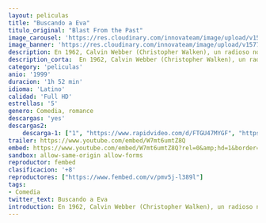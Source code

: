 ```yaml
---
layout: peliculas
title: "Buscando a Eva"
titulo_original: "Blast From the Past"
image_carousel: 'https://res.cloudinary.com/innovateam/image/upload/v1577500658/eva-min_xbz55y.jpg'
image_banner: 'https://res.cloudinary.com/innovateam/image/upload/v1577500659/newline-blastfromthepast-Full-Image_GalleryBackground-en-US-1484000598514._SX1080_-min_bsiiuv.jpg'
description: En 1962, Calvin Webber (Christopher Walken), un radioso no obstante obseso científico, vivía con su marida Helen (Sissy Spacek) en Los Ángeles. En plena explosiones de los misiles de Cuba, un nave espacial sufre un accidente junto a la vivienda de los Webber, que, convencidos de que ha prorrumpido una querella primordial, se guarecen en un parapeto fabricado por Calvin. 35 años seguidamente, su cachorro Adam (Brendan Fraser), nacido en esa género de gárgola temporal, sale a la faz para probar si la Tierra sigue siendo apta para la fortaleza humana.
description_corta:  En 1962, Calvin Webber (Christopher Walken), un radioso no obstante obseso científico, vivía con su marida Helen (Sissy Spacek) en Los Ángeles. En plena explosiones de los misiles de Cuba, un nave espacial sufre...
category: 'peliculas'
anio: '1999'
duracion: '1h 52 min'
idioma: 'Latino'
calidad: 'Full HD'
estrellas: '5'
genero: Comedia, romance
descargas: 'yes'
descargas2:
    descarga-1: ["1", "https://www.rapidvideo.com/d/FTGU47MYGF", "https://www.google.com/s2/favicons?domain=openload.co","OpenLoad","https://res.cloudinary.com/imbriitneysam/image/upload/v1541473684/mexico.png", "Latino", "Full HD"]
trailer: https://www.youtube.com/embed/W7mt6umtZ8Q
embed: https://www.youtube.com/embed/W7mt6umtZ8Q?rel=0&amp;hd=1&border=0&wmode=opaque&enablejsapi=1&modestbranding=1&controls=1&showinfo=1
sandbox: allow-same-origin allow-forms
reproductor: fembed
clasificacion: '+8'
reproductores: ["https://www.fembed.com/v/pmv5j-l389l"]
tags:
- Comedia
twitter_text: Buscando a Eva
introduction: En 1962, Calvin Webber (Christopher Walken), un radioso no obstante obseso científico, vivía con su marida Helen (Sissy Spacek) en Los Ángeles. En plena explosiones de los misiles de Cuba, un nave espacial sufre..
---
```












